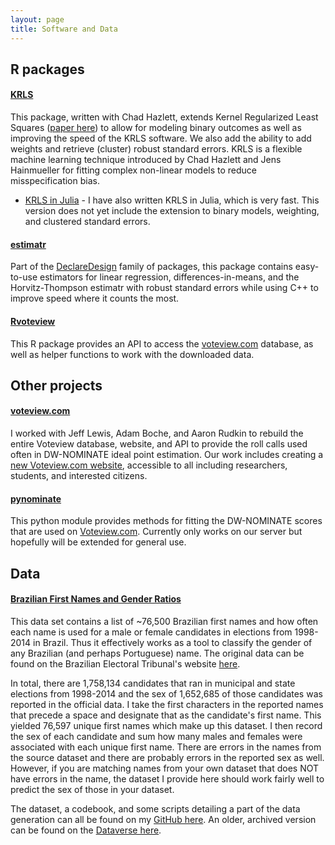 ```yaml
---
layout: page
title: Software and Data
---
```


## R packages

#### [KRLS](https://github.com/lukesonnet/KRLS)

This package, written with Chad Hazlett, extends Kernel Regularized Least Squares ([paper here](http://www.stanford.edu/~jhain/Paper/PA2014a.pdf)) to allow for modeling binary outcomes as well as improving the speed of the KRLS software. We also add the ability to add weights and retrieve (cluster) robust standard errors. KRLS is a flexible machine learning technique introduced by Chad Hazlett and Jens Hainmueller for fitting complex non-linear models to reduce misspecification bias.

* [KRLS in Julia](https://github.com/lukesonnet/KRLS.jl) - I have also written KRLS in Julia, which is very fast. This version does not yet include the extension to binary models, weighting, and clustered standard errors.

#### [estimatr](estimatr.declaredesign.org)

Part of the [DeclareDesign](http://declaredesign.org/) family of packages, this package contains easy-to-use estimators for linear regression, differences-in-means, and the Horvitz-Thompson estimatr with robust standard errors while using C++ to improve speed where it counts the most.

#### [Rvoteview](https://github.com/voteview/Rvoteview)

This R package provides an API to access the [voteview.com](voteview.com) database, as well as helper functions to work with the downloaded data.

## Other projects

#### [voteview.com](https://voteview.com)

I worked with Jeff Lewis, Adam Boche, and Aaron Rudkin to rebuild the entire Voteview database, website, and API to provide the roll calls used often in DW-NOMINATE ideal point estimation. Our work includes creating a [new Voteview.com website](https://voteview.com), accessible to all including researchers, students, and interested citizens.

#### [pynominate](https://github.com/lukesonnet/pynominate)

This python module provides methods for fitting the DW-NOMINATE scores that are used on [Voteview.com](https://voteview.com). Currently only works on our server but hopefully will be extended for general use.

## Data

#### [Brazilian First Names and Gender Ratios](https://github.com/lukesonnet/brazilNames)

This data set contains a list of ~76,500 Brazilian first names and how often each name is used for a male or female candidates in elections from 1998-2014 in Brazil. Thus it effectively works as a tool to classify the gender of any Brazilian (and perhaps Portuguese) name. The original data can be found on the Brazilian Electoral Tribunal's website [here](http://www.tse.jus.br/hotSites/pesquisas-eleitorais/candidatos.html).

In total, there are 1,758,134 candidates that ran in municipal and state elections from 1998-2014 and the sex of 1,652,685 of those candidates was reported in the official data. I take the first characters in the reported names that precede a space and designate that as the candidate's first name. This yielded 76,597 unique first names which make up this dataset. I then record the sex of each candidate and sum how many males and females were associated with each unique first name. There are errors in the names from the source dataset and there are probably errors in the reported sex as well. However, if you are matching names from your own dataset that does NOT have errors in the name, the dataset I provide here should work fairly well to predict the sex of those in your dataset.

The dataset, a codebook, and some scripts detailing a part of the data generation can all be found on my [GitHub here](https://github.com/lukesonnet/brazilNames). An older, archived version can be found on the [Dataverse here](https://dataverse.harvard.edu/dataset.xhtml?persistentId=doi:10.7910/DVN/ORH029).
